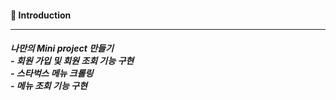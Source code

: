 <h4> 📢 Introduction <hr/></h4>
  <h5> 나만의 Mini project 만들기<br>- 회원 가입 및 회원 조회 기능 구현<br>- 스타벅스 메뉴 크롤링<br>- 메뉴 조회 기능 구현</h5>

